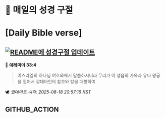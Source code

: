 # 🙏 매일의 성경 구절
# [Daily Bible verse]
## [![README에 성경구절 업데이트](https://github.com/DONGSUKA/first_test/actions/workflows/update-readme-bible.yml/badge.svg)](https://github.com/DONGSUKA/first_test/actions/workflows/update-readme-bible.yml)
<!-- START_BIBLE_VERSE -->
📖 **예레미야 33:4**
> 이스라엘의 하나님 여호와께서 말씀하시니라 무리가 이 성읍의 가옥과 유다 왕궁을 헐어서 갈대아인의 참호와 칼을 대항하여

🕊️ _업데이트 시각: 2025-08-18 20:57:16 KST_
  <!-- END_BIBLE_VERSE -->
## GITHUB_ACTION
